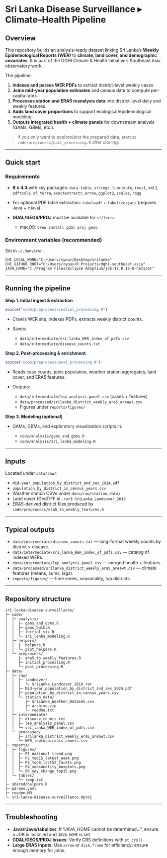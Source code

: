 # Sri Lanka Disease Surveillance ▸ Climate–Health Pipeline

## Overview

This repository builds an analysis-ready dataset linking Sri Lanka’s **Weekly Epidemiological Reports (WER)** to **climate, land cover, and demographic covariates**. It is part of the DGHI Climate & Health Initiative’s Southeast Asia observatory work.

The pipeline:

1. **Indexes and parses WER PDFs** to extract district-level weekly cases.
2. **Joins mid-year population estimates** and census data to compute per-capita rates.
3. **Processes station and ERA5 reanalysis data** into district-level daily and weekly features.
4. **Adds land cover proportions** to support ecological/epidemiological modeling.
5. **Outputs integrated health + climate panels** for downstream analysis (GAMs, GBMs, etc.).

> If you only want to explore/plot the prepared data, start at `code/preprocess/post_processing.R` after cloning.

---

## Quick start

### Requirements

* **R ≥ 4.3** with key packages:
  `data.table`, `stringr`, `lubridate`, `rvest`, `xml2`, `pdftools`,
  `sf`, `terra`, `exactextractr`, `arrow`, `ggplot2`, `scales`, `ragg`.
* For optional PDF table extraction: `tabulapdf` + `tabulizerjars` (requires Java + `rJava`).
* **GDAL/GEOS/PROJ** must be available for `sf/terra`.

  * macOS: `brew install gdal proj geos`.

### Environment variables (recommended)

Set in `~/.Renviron`:

```
CHI_LOCAL_WORK="C:/Users/<you>/Desktop/srilanka"
CHI_GITHUB_ROOT="C:/Users/<you>/R_Projects/dghi-southeast-asia"
JAVA_HOME="C:/Program Files/Eclipse Adoptium/jdk-17.0.16.8-hotspot"
```

---

## Running the pipeline

**Step 1. Initial ingest & extraction**

```r
source("code/preprocess/initial_processing.R")
```

* Crawls WER site, indexes PDFs, extracts weekly district counts.
* Saves:

  * `data/intermediate/sri_lanka_WER_index_of_pdfs.csv`
  * `data/intermediate/disease_counts.txt`

**Step 2. Post-processing & enrichment**

```r
source("code/preprocess/post_processing.R")
```

* Reads case counts, joins population, weather station aggregates, land cover, and ERA5 features.
* Outputs:

  * `data/intermediate/lep_analysis_panel.csv` (cases + features)
  * `data/processed/srilanka_district_weekly_era5_areawt.csv`
  * Figures under `reports/figures/`

**Step 3. Modeling (optional)**

* GAMs, GBMs, and exploratory visualization scripts in:

  * `code/analysis/gams_and_gbms.R`
  * `code/analysis/sri_lanka_modeling.R`

---

## Inputs

Located under `data/raw/`:

* `Mid-year_population_by_district_and_sex_2024.pdf`
* `population_by_district_in_census_years.csv`
* Weather station CSVs under `data/raw/station_data/`
* Land cover (GeoTIFF in `.rar`): `SriLanka_Landcover_2018`
* ERA5-derived district files produced by `code/preprocess/era5_to_weekly_features.R`

---

## Typical outputs

* `data/intermediate/disease_counts.txt` — long-format weekly counts by district × disease.
* `data/intermediate/sri_lanka_WER_index_of_pdfs.csv` — catalog of indexed WERs.
* `data/intermediate/lep_analysis_panel.csv` — merged health + features.
* `data/processed/srilanka_district_weekly_era5_areawt.csv` — climate features (means, sums, lags).
* `reports/figures/` — time series, seasonality, top districts.

---

## Repository structure

```
sri-lanka-disease-surveillance/
├─ code/
│  ├─ analysis/
│  │  ├─ gams_and_gbms.R
│  │  ├─ gams_bulk.R
│  │  ├─ initial_viz.R
│  │  └─ sri_lanka_modeling.R
│  ├─ helpers/
│  │  ├─ helpers.R
│  │  └─ plot_helpers.R
│  └─ preprocess/
│     ├─ era5_to_weekly_features.R
│     ├─ initial_processing.R
│     └─ post_processing.R
├─ data/
│  ├─ raw/
│  │  ├─ landcover/
│  │  │  └─ SriLanka_Landcover_2018.rar
│  │  ├─ Mid-year_population_by_district_and_sex_2024.pdf
│  │  ├─ population_by_district_in_census_years.csv
│  │  └─ station_data/
│  │     ├─ SriLanka_Weather_Dataset.csv
│  │     ├─ archive.zip
│  │     └─ readme.txt
│  ├─ intermediate/
│  │  ├─ disease_counts.txt
│  │  ├─ lep_analysis_panel.csv
│  │  └─ sri_lanka_WER_index_of_pdfs.csv
│  └─ processed/
│     ├─ srilanka_district_weekly_era5_areawt.csv
│     └─ WER_leptospirosis_counts.csv
├─ reports/
│  ├─ figures/
│  │  ├─ P1_national_trend.png
│  │  ├─ P2_top15_latest_week.png
│  │  ├─ P3_top6_last52_facets.png
│  │  ├─ P4_seasonality_boxplots.png
│  │  └─ P6_yoy_change_top15.png
│  └─ tables/
│     └─ temp.txt
├─ shared/helpers.R
├─ params.yaml
├─ readme.MD
└─ sri-lanka-disease-surveillance.Rproj
```

---

## Troubleshooting

* **Java/rJava/tabulizer**: If “JAVA\_HOME cannot be determined…”, ensure a JDK is installed and `JAVA_HOME` is set.
* **GDAL/GEOS/PROJ issues**: Verify CRS definitions with `st_crs()`.
* **Large ERA5 inputs**: Use `arrow` or `disk.frame` for efficiency; ensure enough memory for joins.
